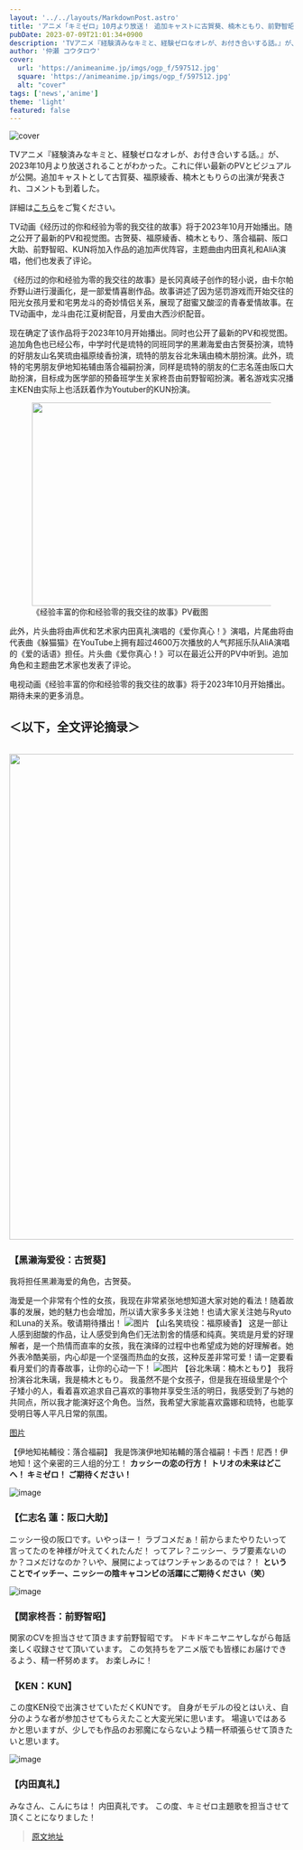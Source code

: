 ```yaml
---
layout: '../../layouts/MarkdownPost.astro'
title: 'アニメ「キミゼロ」10月より放送！ 追加キャストに古賀葵、楠木ともり、前野智昭ら 主題歌は内田真礼'
pubDate: 2023-07-09T21:01:34+0900
description: 'TVアニメ『経験済みなキミと、経験ゼロなオレが、お付き合いする話。』が、2023年10月より放送されることがわかった。これに伴い最新のPVとビジュアルが公開。追加キャストとして古賀葵、福原綾香、楠木ともりらの出演が発表され、コメントも到着した。'
author: '仲瀬 コウタロウ'
cover:
  url: 'https://animeanime.jp/imgs/ogp_f/597512.jpg'
  square: 'https://animeanime.jp/imgs/ogp_f/597512.jpg'
  alt: "cover"
tags: ['news','anime']
theme: 'light'
featured: false
---
```


![cover](https://animeanime.jp/imgs/ogp_f/597512.jpg)

TVアニメ『経験済みなキミと、経験ゼロなオレが、お付き合いする話。』が、2023年10月より放送されることがわかった。これに伴い最新のPVとビジュアルが公開。追加キャストとして古賀葵、福原綾香、楠木ともりらの出演が発表され、コメントも到着した。

詳細は[こちら](https://animeanime.jp/article/2023/07/09/78481.html)をご覧ください。

TV动画《经历过的你和经验为零的我交往的故事》将于2023年10月开始播出。随之公开了最新的PV和视觉图。古贺葵、福原綾香、楠木ともり、落合福嗣、阪口大助、前野智昭、KUN将加入作品的追加声优阵容，主题曲由内田真礼和AliA演唱，他们也发表了评论。

《经历过的你和经验为零的我交往的故事》是长冈真岐子创作的轻小说，由卡尔帕乔野山进行漫画化，是一部爱情喜剧作品。故事讲述了因为惩罚游戏而开始交往的阳光女孩月爱和宅男龙斗的奇妙情侣关系，展现了甜蜜又酸涩的青春爱情故事。在TV动画中，龙斗由花江夏树配音，月爱由大西沙织配音。

现在确定了该作品将于2023年10月开始播出。同时也公开了最新的PV和视觉图。
追加角色也已经公布，中学时代是琉特的同班同学的黑濑海爱由古贺葵扮演，琉特的好朋友山名笑琉由福原绫香扮演，琉特的朋友谷北朱璃由楠木朋扮演。此外，琉特的宅男朋友伊地知祐辅由落合福嗣扮演，同样是琉特的朋友的仁志名莲由阪口大助扮演，目标成为医学部的预备班学生关家柊吾由前野智昭扮演。著名游戏实况播主KEN由实际上也活跃着作为Youtuber的KUN扮演。</p><figure class="ctms-editor-image"><img src="https://animeanime.jp/imgs/zoom/597529.jpg" class="inline-article-image" width="640" height="360"><figcaption>《经验丰富的你和经验零的我交往的故事》PV截图</figcaption></figure><p>此外，片头曲将由声优和艺术家内田真礼演唱的《爱你真心！》演唱，片尾曲将由代表曲《躲猫猫》在YouTube上拥有超过4600万次播放的人气邦摇乐队AliA演唱的《爱的话语》担任。片头曲《爱你真心！》可以在最近公开的PV中听到。追加角色和主题曲艺术家也发表了评论。</p><p>电视动画《经验丰富的你和经验零的我交往的故事》将于2023年10月开始播出。期待未来的更多消息。</p><h2 class="title02" style="border-color:#0094f1">＜以下，全文评论摘录＞</h2><br><img src="https://animeanime.jp/imgs/zoom/597516.jpg" class="inline-article-image" width="640" height="860"><br><h3 class="subtitle">【黑濑海爱役：古贺葵】</h3>我将担任黑濑海爱的角色，古贺葵。</p>
海爱是一个非常有个性的女孩，我现在非常紧张地想知道大家对她的看法！随着故事的发展，她的魅力也会增加，所以请大家多多关注她！也请大家关注她与Ryuto和Luna的关系。敬请期待播出！
![图片](https://animeanime.jp/imgs/zoom/597515.jpg)
【山名笑琉役：福原綾香】
这是一部让人感到甜酸的作品，让人感受到角色们无法割舍的情感和纯真。笑琉是月爱的好理解者，是一个热情而直率的女孩，我在演绎的过程中也希望成为她的好理解者。她外表冷酷美丽，内心却是一个坚强而热血的女孩，这种反差非常可爱！请一定要看看月爱们的青春故事，让你的心动一下！
![图片](https://animeanime.jp/imgs/zoom/597522.jpg)
【谷北朱璃：楠木ともり】
我将扮演谷北朱璃，我是楠木ともり。
我虽然不是个女孩子，但是我在班级里是个个子矮小的人，看着喜欢追求自己喜欢的事物并享受生活的明日，我感受到了与她的共同点，所以我才能演好这个角色。当然，我希望大家能喜欢露娜和琉特，也能享受明日等人平凡日常的氛围。

[图片](https://animeanime.jp/imgs/zoom/597513.jpg)

【伊地知祐輔役：落合福嗣】
我是饰演伊地知祐輔的落合福嗣！卡西！尼西！伊地知！这个亲密的三人组的分工！
**カッシーの恋の行方！ トリオの未来はどこへ！ キミゼロ！ ご期待ください！**

![image](https://animeanime.jp/imgs/zoom/597517.jpg)

### 【仁志名 蓮：阪口大助】
ニッシー役の阪口です。いやっほー！
ラブコメだぁ！前からまたやりたいって言ってたのを神様が叶えてくれたんだ！
ってアレ？ニッシー、ラブ要素ないのか？コメだけなのか？いや、展開によってはワンチャンあるのでは？！
**ということでイッチー、ニッシーの陰キャコンビの活躍にご期待ください（笑）**

![image](https://animeanime.jp/imgs/zoom/597520.jpg)

### 【関家柊吾：前野智昭】

関家のCVを担当させて頂きます前野智昭です。 
ドキドキニヤニヤしながら毎話楽しく収録させて頂いています。 
この気持ちをアニメ版でも皆様にお届けできるよう、精一杯努めます。 お楽しみに！ 

### 【KEN：KUN】

この度KEN役で出演させていただくKUNです。 自身がモデルの役とはいえ、自分のような者が参加させてもらえたこと大変光栄に思います。 
場違いではあるかと思いますが、少しでも作品のお邪魔にならないよう精一杯頑張らせて頂きたいと思います。 

![image](https://animeanime.jp/imgs/zoom/597527.jpg)

### 【内田真礼】

みなさん、こんにちは！ 内田真礼です。 
この度、キミゼロ主題歌を担当させて頂くことになりました！

>[原文地址](https://animeanime.jp/article/2023/07/09/78481.html)  
